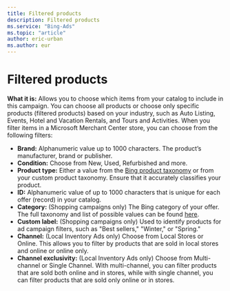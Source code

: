 ```yaml
---
title: Filtered products
description: Filtered products
ms.service: "Bing-Ads"
ms.topic: "article"
author: eric-urban
ms.author: eur
---
```


# Filtered products

**What it is:** Allows you to choose which items from your catalog to include in this campaign. You can choose all products or choose only specific products (filtered products) based on your industry, such as Auto Listing, Events, Hotel and Vacation Rentals, and Tours and Activities. When you filter items in a Microsoft Merchant Center store, you can choose from the following filters:

- **Brand:** Alphanumeric value up to 1000 characters. The product’s manufacturer, brand or publisher.
- **Condition:** Choose from New, Used, Refurbished and more.
- **Product type:** Either a value from the [Bing product taxonomy](https://go.microsoft.com/fwlink?LinkId=620783) or from your custom product taxonomy. Ensure that it accurately classifies your product.
- **ID:** Alphanumeric value of up to 1000 characters that is unique for each offer (record) in your catalog.
- **Category:** (Shopping campaigns only) The Bing category of your offer. The full taxonomy and list of possible values can be found [here](https://go.microsoft.com/fwlink?LinkId=620783).
- **Custom label:** (Shopping campaigns only) Used to identify products for ad campaign filters, such as "Best sellers," "Winter," or "Spring."
- **Channel:** (Local Inventory Ads only) Choose from Local Stores or Online. This allows you to filter by products that are sold in local stores and online or online only.
- **Channel exclusivity:** (Local Inventory Ads only) Choose from Multi-channel or Single Channel. With multi-channel, you can filter products that are sold both online and in stores, while with single channel, you can filter products that are sold only online or in stores.


